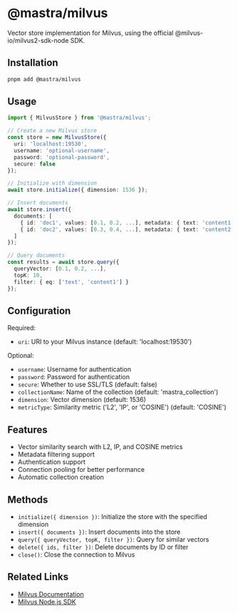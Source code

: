 # @mastra/milvus

Vector store implementation for Milvus, using the official @milvus-io/milvus2-sdk-node SDK.

## Installation

```bash
pnpm add @mastra/milvus
```

## Usage

```typescript
import { MilvusStore } from '@mastra/milvus';

// Create a new Milvus store
const store = new MilvusStore({
  uri: 'localhost:19530',
  username: 'optional-username',
  password: 'optional-password',
  secure: false
});

// Initialize with dimension
await store.initialize({ dimension: 1536 });

// Insert documents
await store.insert({
  documents: [
    { id: 'doc1', values: [0.1, 0.2, ...], metadata: { text: 'content1' } },
    { id: 'doc2', values: [0.3, 0.4, ...], metadata: { text: 'content2' } },
  ]
});

// Query documents
const results = await store.query({
  queryVector: [0.1, 0.2, ...],
  topK: 10,
  filter: { eq: ['text', 'content1'] }
});
```

## Configuration

Required:

- `uri`: URI to your Milvus instance (default: 'localhost:19530')

Optional:

- `username`: Username for authentication
- `password`: Password for authentication
- `secure`: Whether to use SSL/TLS (default: false)
- `collectionName`: Name of the collection (default: 'mastra_collection')
- `dimension`: Vector dimension (default: 1536)
- `metricType`: Similarity metric ('L2', 'IP', or 'COSINE') (default: 'COSINE')

## Features

- Vector similarity search with L2, IP, and COSINE metrics
- Metadata filtering support
- Authentication support
- Connection pooling for better performance
- Automatic collection creation

## Methods

- `initialize({ dimension })`: Initialize the store with the specified dimension
- `insert({ documents })`: Insert documents into the store
- `query({ queryVector, topK, filter })`: Query for similar vectors
- `delete({ ids, filter })`: Delete documents by ID or filter
- `close()`: Close the connection to Milvus

## Related Links

- [Milvus Documentation](https://milvus.io/docs)
- [Milvus Node.js SDK](https://github.com/milvus-io/milvus-sdk-node)
